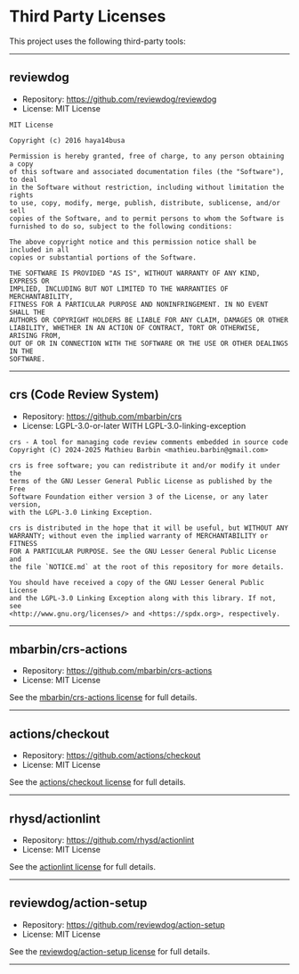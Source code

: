 # Third Party Licenses

This project uses the following third-party tools:

---

## reviewdog

- Repository: https://github.com/reviewdog/reviewdog
- License: MIT License

```text
MIT License

Copyright (c) 2016 haya14busa

Permission is hereby granted, free of charge, to any person obtaining a copy
of this software and associated documentation files (the "Software"), to deal
in the Software without restriction, including without limitation the rights
to use, copy, modify, merge, publish, distribute, sublicense, and/or sell
copies of the Software, and to permit persons to whom the Software is
furnished to do so, subject to the following conditions:

The above copyright notice and this permission notice shall be included in all
copies or substantial portions of the Software.

THE SOFTWARE IS PROVIDED "AS IS", WITHOUT WARRANTY OF ANY KIND, EXPRESS OR
IMPLIED, INCLUDING BUT NOT LIMITED TO THE WARRANTIES OF MERCHANTABILITY,
FITNESS FOR A PARTICULAR PURPOSE AND NONINFRINGEMENT. IN NO EVENT SHALL THE
AUTHORS OR COPYRIGHT HOLDERS BE LIABLE FOR ANY CLAIM, DAMAGES OR OTHER
LIABILITY, WHETHER IN AN ACTION OF CONTRACT, TORT OR OTHERWISE, ARISING FROM,
OUT OF OR IN CONNECTION WITH THE SOFTWARE OR THE USE OR OTHER DEALINGS IN THE
SOFTWARE.
```

---

## crs (Code Review System)

- Repository: https://github.com/mbarbin/crs
- License: LGPL-3.0-or-later WITH LGPL-3.0-linking-exception

```text
crs - A tool for managing code review comments embedded in source code
Copyright (C) 2024-2025 Mathieu Barbin <mathieu.barbin@gmail.com>

crs is free software; you can redistribute it and/or modify it under the
terms of the GNU Lesser General Public License as published by the Free
Software Foundation either version 3 of the License, or any later version,
with the LGPL-3.0 Linking Exception.

crs is distributed in the hope that it will be useful, but WITHOUT ANY
WARRANTY; without even the implied warranty of MERCHANTABILITY or FITNESS
FOR A PARTICULAR PURPOSE. See the GNU Lesser General Public License and
the file `NOTICE.md` at the root of this repository for more details.

You should have received a copy of the GNU Lesser General Public License
and the LGPL-3.0 Linking Exception along with this library. If not, see
<http://www.gnu.org/licenses/> and <https://spdx.org>, respectively.
```

---

## mbarbin/crs-actions

- Repository: https://github.com/mbarbin/crs-actions
- License: MIT License

See the [mbarbin/crs-actions license](https://github.com/mbarbin/crs-actions/blob/main/LICENSE) for full details.

---

## actions/checkout

- Repository: https://github.com/actions/checkout
- License: MIT License

See the [actions/checkout license](https://github.com/actions/checkout/blob/main/LICENSE) for full details.

---

## rhysd/actionlint

- Repository: https://github.com/rhysd/actionlint
- License: MIT License

See the [actionlint license](https://github.com/rhysd/actionlint/blob/main/LICENSE) for full details.

---

## reviewdog/action-setup

- Repository: https://github.com/reviewdog/action-setup
- License: MIT License

See the [reviewdog/action-setup license](https://github.com/reviewdog/action-setup/blob/main/LICENSE) for full details.

---
